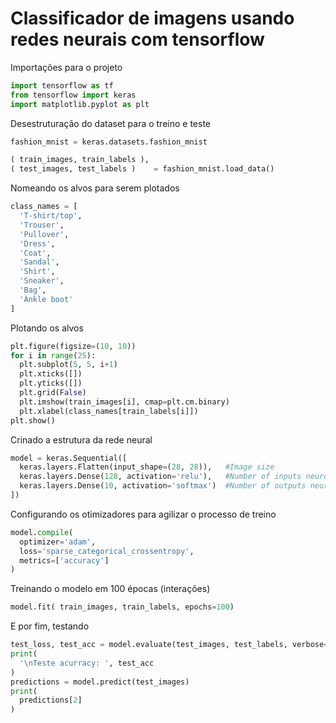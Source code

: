 # Classificador de imagens usando redes neurais com tensorflow

Importações para o projeto

```python
import tensorflow as tf
from tensorflow import keras
import matplotlib.pyplot as plt
```
Desestruturação do dataset para o treino e teste
```python
fashion_mnist = keras.datasets.fashion_mnist

( train_images, train_labels ), 
( test_images, test_labels )    = fashion_mnist.load_data()
```

Nomeando os alvos para serem plotados
```python
class_names = [
  'T-shirt/top',
  'Trouser',
  'Pullover',
  'Dress',
  'Coat',
  'Sandal',
  'Shirt',
  'Sneaker',
  'Bag',
  'Ankle boot'
]
```

Plotando os alvos
```python
plt.figure(figsize=(10, 10))
for i in range(25):
  plt.subplot(5, 5, i+1)
  plt.xticks([])
  plt.yticks([])
  plt.grid(False)
  plt.imshow(train_images[i], cmap=plt.cm.binary)
  plt.xlabel(class_names[train_labels[i]])
plt.show()
```

Crinado a estrutura da rede neural
```python
model = keras.Sequential([
  keras.layers.Flatten(input_shape=(28, 28)),   #Image size
  keras.layers.Dense(128, activation='relu'),   #Number of inputs neurons and your activation method
  keras.layers.Dense(10, activation='softmax')  #Number of outputs neurons and yout activation method
])
```

Configurando os otimizadores para agilizar o processo de treino
```python
model.compile(
  optimizer='adam',
  loss='sparse_categorical_crossentropy',
  metrics=['accuracy']
)
```

Treinando o modelo em 100 épocas (interações)
```python
model.fit( train_images, train_labels, epochs=100)
```
E por fim, testando
```python
test_loss, test_acc = model.evaluate(test_images, test_labels, verbose=2)
print(
  '\nTeste acurracy: ', test_acc
)
predictions = model.predict(test_images)
print( 
  predictions[2]
)
```